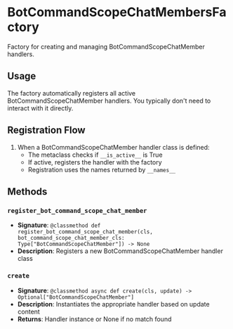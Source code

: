 # BotCommandScopeChatMembersFactory

Factory for creating and managing BotCommandScopeChatMember handlers.

## Usage

The factory automatically registers all active BotCommandScopeChatMember handlers. 
You typically don't need to interact with it directly.

## Registration Flow

1. When a BotCommandScopeChatMember handler class is defined:
   - The metaclass checks if `__is_active__` is True
   - If active, registers the handler with the factory
   - Registration uses the names returned by `__names__`

## Methods

### `register_bot_command_scope_chat_member`
- **Signature**: `@classmethod def register_bot_command_scope_chat_member(cls, bot_command_scope_chat_member_cls: Type["BotCommandScopeChatMember"]) -> None`
- **Description**: Registers a new BotCommandScopeChatMember handler class

### `create`
- **Signature**: `@classmethod async def create(cls, update) -> Optional["BotCommandScopeChatMember"]`
- **Description**: Instantiates the appropriate handler based on update content
- **Returns**: Handler instance or None if no match found
